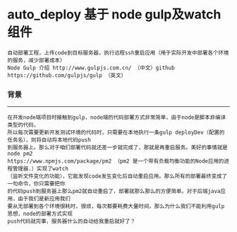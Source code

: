 # auto_deploy 基于 node gulp及watch组件

    自动部署工程，上传code到目标服务器，执行远程ssh重启应用（用于实际开发中部署各个环境的服务，减少部署成本）
    Node Gulp 介绍 http://www.gulpjs.com.cn/ （中文）github https://github.com/gulpjs/gulp （英文）   
### 背景
---
    在开发node端项目时接触到gulp，node端的代码部署方式非常简单，由于node是脚本非编译类型的代码，
    所以每次需要更新开发测试环境的代码时，只需要在本地执行一条gulp deployDev（配置的任务名），则将自动将本地代码push
    到服务器上。那么对于咱们部署代码就还差一步就完成了，那就是再重启服务。美好的事情就是node pm2 
    https://www.npmjs.com/package/pm2 （pm2 是一个带有负载均衡功能的Node应用的进程管理器.）实现了watch
    （监听文件变化的功能），它能发现code发生变化后自动重启应用。那么所有的部署最终变成了一句命令，你只需要把你
    的代码push到服务器上那么pm2就自动重启了，部署就那么那么的方便简单。对于后端java应用，由于我们是新应用我们
    要从无部署到各个环境很耗时，很烦，每次都要耗费大量时间，那么为什么我们不能利用gulp思想，node的部署方式实现
    push代码就完事，服务器什么的自动给我重启就好了？
